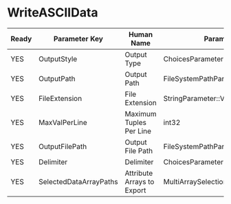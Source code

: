 # WriteASCIIData #

| Ready | Parameter Key | Human Name | Parameter Type | Parameter Class |
|-------|---------------|------------|-----------------|----------------|
| YES | OutputStyle | Output Type | ChoicesParameter::ValueType | ChoicesParameter |
| YES | OutputPath | Output Path | FileSystemPathParameter::ValueType | FileSystemPathParameter |
| YES | FileExtension | File Extension | StringParameter::ValueType | StringParameter |
| YES | MaxValPerLine | Maximum Tuples Per Line | int32 | Int32Parameter |
| YES | OutputFilePath | Output File Path | FileSystemPathParameter::ValueType | FileSystemPathParameter |
| YES | Delimiter | Delimiter | ChoicesParameter::ValueType | ChoicesParameter |
| YES | SelectedDataArrayPaths | Attribute Arrays to Export | MultiArraySelectionParameter::ValueType | MultiArraySelectionParameter |
